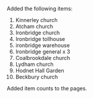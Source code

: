 Added the following items:

1. Kinnerley church
2. Atcham church
3. Ironbridge church
4. Ironbridge tollhouse
5. ironbridge warehouse
6. Ironbridge general x 3
7. Coalbrookdale church
8. Lydham church
9. Hodnet Hall Garden
10. Beckbury church

Added item counts to the pages.
